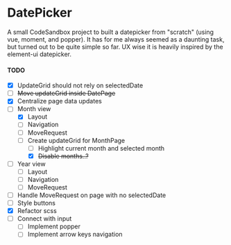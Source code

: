 # DatePicker

A small CodeSandbox project to built a datepicker from "scratch" (using vue, moment, and popper). It has for me always seemed as a daunting task, but turned out to be quite simple so far.
UX wise it is heavily inspired by the element-ui datepicker.

#### TODO

- [x] UpdateGrid should not rely on selectedDate
- [ ] ~~Move updateGrid inside DatePage~~
- [x] Centralize page data updates
- [ ] Month view
  - [x] Layout
  - [ ] Navigation
  - [ ] MoveRequest
  - [ ] Create updateGrid for MonthPage
    - [ ] Highlight current month and selected month
    - [x] ~~Disable months..?~~
- [ ] Year view
  - [ ] Layout
  - [ ] Navigation
  - [ ] MoveRequest
- [ ] Handle MoveRequest on page with no selectedDate
- [ ] Style buttons
- [x] Refactor scss
- [ ] Connect with input
  - [ ] Implement popper
  - [ ] Implement arrow keys navigation
